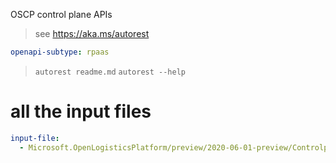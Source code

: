 OSCP control plane APIs

> see https://aka.ms/autorest

```yaml
openapi-subtype: rpaas
```

> `autorest readme.md`
> `autorest --help`

# all the input files
```yaml
input-file:
  - Microsoft.OpenLogisticsPlatform/preview/2020-06-01-preview/Controlplane.json
 ```
